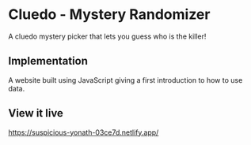 # Cluedo - Mystery Randomizer

A cluedo mystery picker that lets you guess who is the killer!

## Implementation

A website built using JavaScript giving a first introduction to how to use data. 


## View it live

https://suspicious-yonath-03ce7d.netlify.app/

